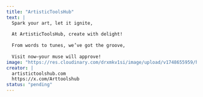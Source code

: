 ```yaml
---
title: "ArtisticToolsHub"
text: |
  Spark your art, let it ignite,
  
  At ArtisticToolsHub, create with delight!
  
  From words to tunes, we’ve got the groove,
  
  Visit now—your muse will approve!
image: "https://res.cloudinary.com/drxmkv1si/image/upload/v1748655959/hjqtxcazgokqbgpfnppp.jpg"
creator: |
  artistictoolshub.com
  https://x.com/Arttoolshub
status: "pending"
---
```

